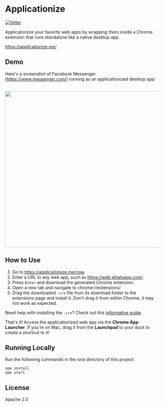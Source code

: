 Applicationize
===================
[![Gitter](https://badges.gitter.im/Join%20Chat.svg)](https://gitter.im/eladnava/applicationize?utm_source=badge&utm_medium=badge&utm_campaign=pr-badge)

Applicationize your favorite web apps by wrapping them inside a Chrome extension that runs standalone like a native desktop app.

<a href="https://applicationize.me/" target="_blank">https://applicationize.me/</a>

Demo
---

Here's a screenshot of Facebook Messenger (https://www.messenger.com/) running as an applicationized desktop app:

<br />
<img src="https://raw.github.com/eladnava/applicationize/master/public/img/preview.png" width="512" />

How to Use
---
1. Go to <a href="https://applicationize.me/now" target="_blank">https://applicationize.me/now</a>.
2. Enter a URL to any web app, such as https://web.whatsapp.com/.
3. Press `Enter` and download the generated Chrome extension.
4. Open a new tab and navigate to chrome://extensions/
5. Drag the downloaded `.crx` file from its download folder to the extensions page and install it. Don't drag it from within Chrome, it may not work as expected. 

Need help with installing the `.crx`? Check out this [informative guide](http://www.simplehelp.net/2012/08/19/how-to-install-extensions-that-arent-from-the-chrome-web-store/).

That's it! Access the applicationized web app via the **Chrome App Launcher**. If you're on Mac, drag it from the **Launchpad** to your dock to create a shortcut to it!

Running Locally
---

Run the following commands in the root directory of this project:

```shell
npm install
npm start
```

License
---
Apache 2.0
